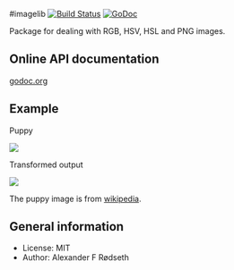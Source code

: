 #imagelib [![Build Status](https://travis-ci.org/xyproto/imagelib.svg?branch=master)](https://travis-ci.org/xyproto/imagelib) [![GoDoc](https://godoc.org/github.com/xyproto/imagelib?status.svg)](http://godoc.org/github.com/xyproto/imagelib)

Package for dealing with RGB, HSV, HSL and PNG images.

Online API documentation
------------------------

[godoc.org](http://godoc.org/github.com/xyproto/imagelib)


Example
-------

Puppy

<img src="https://raw.githubusercontent.com/xyproto/imagelib/master/examples/puppyart/puppy.png">

Transformed output

<img src="https://raw.githubusercontent.com/xyproto/imagelib/master/examples/puppyart/out.png">

The puppy image is from [wikipedia](http://upload.wikimedia.org/wikipedia/commons/c/c7/Puppy_on_Halong_Bay.jpg).


General information
-------------------

* License: MIT
* Author: Alexander F Rødseth
